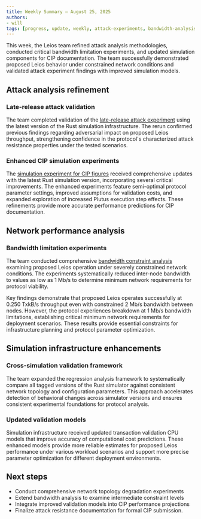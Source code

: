 ```yaml
---
title: Weekly Summary – August 25, 2025
authors:
- will
tags: [progress, update, weekly, attack-experiments, bandwidth-analysis, cip-figures, proposed-leios, network-analysis]
---
```


This week, the Leios team refined attack analysis methodologies, conducted critical bandwidth limitation experiments, and updated simulation components for CIP documentation. The team successfully demonstrated proposed Leios behavior under constrained network conditions and validated attack experiment findings with improved simulation models.

## Attack analysis refinement

### Late-release attack validation

The team completed validation of the [late-release attack experiment](https://github.com/input-output-hk/ouroboros-leios/blob/main/analysis/sims/attack) using the latest version of the Rust simulation infrastructure. The rerun confirmed previous findings regarding adversarial impact on proposed Leios throughput, strengthening confidence in the protocol's characterized attack resistance properties under the tested scenarios.

### Enhanced CIP simulation experiments  

The [simulation experiment for CIP figures](https://github.com/input-output-hk/ouroboros-leios/blob/main/analysis/sims/cip/) received comprehensive updates with the latest Rust simulation version, incorporating several critical improvements. The enhanced experiments feature semi-optimal protocol parameter settings, improved assumptions for validation costs, and expanded exploration of increased Plutus execution step effects. These refinements provide more accurate performance predictions for CIP documentation.

## Network performance analysis

### Bandwidth limitation experiments

The team conducted comprehensive [bandwidth constraint analysis](https://github.com/input-output-hk/ouroboros-leios/blob/main/analysis/sims/bandwidth/analysis.ipynb) examining proposed Leios operation under severely constrained network conditions. The experiments systematically reduced inter-node bandwidth to values as low as 1 Mb/s to determine minimum network requirements for protocol viability.

Key findings demonstrate that proposed Leios operates successfully at 0.250 TxkB/s throughput even with constrained 2 Mb/s bandwidth between nodes. However, the protocol experiences breakdown at 1 Mb/s bandwidth limitations, establishing critical minimum network requirements for deployment scenarios. These results provide essential constraints for infrastructure planning and protocol parameter optimization.

## Simulation infrastructure enhancements

### Cross-simulation validation framework

The team expanded the regression analysis framework to systematically compare all tagged versions of the Rust simulator against consistent network topology and configuration parameters. This approach accelerates detection of behavioral changes across simulator versions and ensures consistent experimental foundations for protocol analysis.

### Updated validation models

Simulation infrastructure received updated transaction validation CPU models that improve accuracy of computational cost predictions. These enhanced models provide more reliable estimates for proposed Leios performance under various workload scenarios and support more precise parameter optimization for different deployment environments.

## Next steps

- Conduct comprehensive network topology degradation experiments  
- Extend bandwidth analysis to examine intermediate constraint levels
- Integrate improved validation models into CIP performance projections
- Finalize attack resistance documentation for formal CIP submission.
